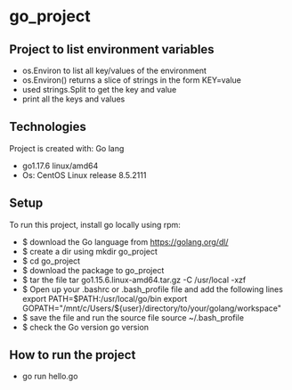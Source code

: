 # go_project

## Project to list environment variables
* os.Environ to list all key/values of the environment
* os.Environ() returns a slice of strings in the form KEY=value
* used strings.Split to get the key and value
* print all the keys and values

## Technologies
Project is created with: Go lang
* go1.17.6 linux/amd64
* Os: CentOS Linux release 8.5.2111

## Setup
To run this project, install go locally using rpm:
* $ download the Go language from https://golang.org/dl/
* $ create a dir using mkdir go_project
* $ cd go_project
* $ download the package to go_project
* $ tar the file tar go1.15.6.linux-amd64.tar.gz -C /usr/local -xzf 
* $ Open up your .bashrc or .bash_profile file and add the following lines
  export PATH=$PATH:/usr/local/go/bin
  export GOPATH="/mnt/c/Users/${user}/directory/to/your/golang/workspace"
* $ save the file and run the source file
  source ~/.bash_profile
* $ check the Go version
  go version

## How to run the project
*  go run hello.go 
